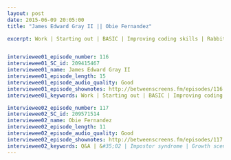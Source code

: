 ```yaml
---
layout: post
date: 2015-06-09 20:05:00
title: "James Edward Gray II || Obie Fernandez" 

excerpt: Work | Starting out | BASIC | Improving coding skills | Rabbit holes | Challenges | Ruby skills | Focus | Ruby on Rails | Pickaxe book | Becoming overwhelmed | Small projects | Multi User Dungeon || Q&A | &#35;02 | Impostor syndrome | Growth scenario | Hashrocket | Social contract | Humility | Proven paths | “Getting Things Done” | African engineers | Taking risks | Procrastination | Virtual assistants | Delegation


interviewee01_episode_number: 116
interviewee01_SC_id: 209415467
interviewee01_name: James Edward Gray II
interviewee01_episode_length: 15
interviewee01_episode_audio_quality: Good
interviewee01_episode_shownotes: http://betweenscreens.fm/episodes/116
interviewee01_keywords: Work | Starting out | BASIC | Improving coding skills | Rabbit holes | Challenges | Ruby skills | Focus | Ruby on Rails | Pickaxe book | Becoming overwhelmed | Small projects | Multi User Dungeon 

interviewee02_episode_number: 117
interviewee02_SC_id: 209571514
interviewee02_name: Obie Fernandez
interviewee02_episode_length: 11
interviewee02_episode_audio_quality: Good
interviewee02_episode_shownotes: http://betweenscreens.fm/episodes/117
interviewee02_keywords: Q&A | &#35;02 | Impostor syndrome | Growth scenario | Hashrocket | Social contract | Humility | Proven paths | “Getting Things Done” | African engineers | Taking risks | Procrastination | Virtual assistants | Delegation---
---
```

